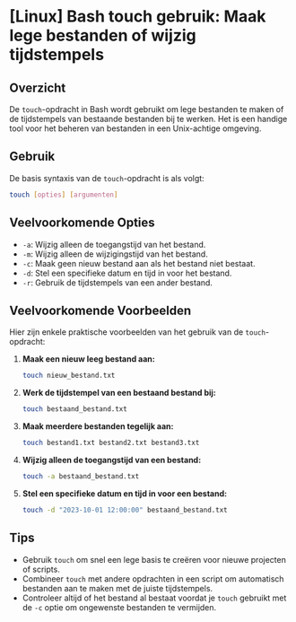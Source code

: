 # [Linux] Bash touch gebruik: Maak lege bestanden of wijzig tijdstempels

## Overzicht
De `touch`-opdracht in Bash wordt gebruikt om lege bestanden te maken of de tijdstempels van bestaande bestanden bij te werken. Het is een handige tool voor het beheren van bestanden in een Unix-achtige omgeving.

## Gebruik
De basis syntaxis van de `touch`-opdracht is als volgt:

```bash
touch [opties] [argumenten]
```

## Veelvoorkomende Opties
- `-a`: Wijzig alleen de toegangstijd van het bestand.
- `-m`: Wijzig alleen de wijzigingstijd van het bestand.
- `-c`: Maak geen nieuw bestand aan als het bestand niet bestaat.
- `-d`: Stel een specifieke datum en tijd in voor het bestand.
- `-r`: Gebruik de tijdstempels van een ander bestand.

## Veelvoorkomende Voorbeelden
Hier zijn enkele praktische voorbeelden van het gebruik van de `touch`-opdracht:

1. **Maak een nieuw leeg bestand aan:**
   ```bash
   touch nieuw_bestand.txt
   ```

2. **Werk de tijdstempel van een bestaand bestand bij:**
   ```bash
   touch bestaand_bestand.txt
   ```

3. **Maak meerdere bestanden tegelijk aan:**
   ```bash
   touch bestand1.txt bestand2.txt bestand3.txt
   ```

4. **Wijzig alleen de toegangstijd van een bestand:**
   ```bash
   touch -a bestaand_bestand.txt
   ```

5. **Stel een specifieke datum en tijd in voor een bestand:**
   ```bash
   touch -d "2023-10-01 12:00:00" bestaand_bestand.txt
   ```

## Tips
- Gebruik `touch` om snel een lege basis te creëren voor nieuwe projecten of scripts.
- Combineer `touch` met andere opdrachten in een script om automatisch bestanden aan te maken met de juiste tijdstempels.
- Controleer altijd of het bestand al bestaat voordat je `touch` gebruikt met de `-c` optie om ongewenste bestanden te vermijden.